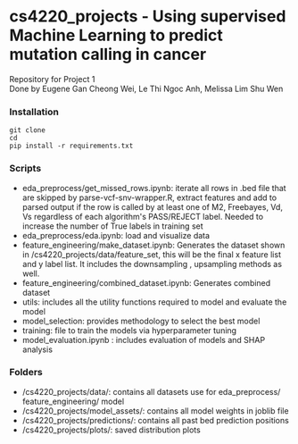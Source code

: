 # cs4220_projects - Using supervised Machine Learning to predict mutation calling in cancer
Repository for Project 1 <br/>
Done by Eugene Gan Cheong Wei, Le Thi Ngoc Anh, Melissa Lim Shu Wen 


### Installation
```
git clone 
cd 
pip install -r requirements.txt
```

### Scripts
* eda_preprocess/get_missed_rows.ipynb: iterate all rows in .bed file that are skipped by parse-vcf-snv-wrapper.R, extract features and add to parsed output if the row is called by at least one of M2, Freebayes, Vd, Vs regardless of each algorithm's PASS/REJECT label. Needed to increase the number of True labels in training set
* eda_preprocess/eda.ipynb: load and visualize data
* feature_engineering/make_dataset.ipynb: Generates the dataset shown in /cs4220_projects/data/feature_set, this will be the final x feature list and y label list. It includes the downsampling , upsampling methods as well.
* feature_engineering/combined_dataset.ipynb: Generates combined dataset 
* utils: includes all the utility functions required to model and evaluate the model
* model_selection: provides methodology to select the best model
* training: file to train the models via hyperparameter tuning
* model_evaluation.ipynb : includes evaluation of models and SHAP analysis

### Folders
* /cs4220_projects/data/: contains all datasets use for eda_preprocess/ feature_engineering/ model
* /cs4220_projects/model_assets/: contains all model weights in joblib file
* /cs4220_projects/predictions/: contains all past bed prediction positions
* /cs4220_projects/plots/: saved distribution plots

